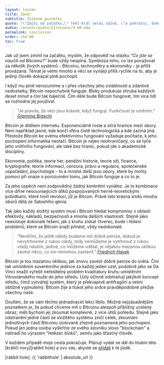 ```yaml
---
layout: lesson
title: Závěr
subtitle: Získané poznatky
quote: "\"Začni od začátku,\" řekl Král velmi vážně, \"a pokračuj, dokud nedojdeš na konec. Pak se zastav.\""
audio: /assets/audio/21lessons/4-00.m4a
permalink: conclusion
order: ch4-00
toc: true
---
```


Jak už jsem zmínil na začátku, myslím, že odpověď na otázku *“Co jste se naučili 
od Bitcoinu?”* bude vždy neúplná. Symbióza toho, co lze považovat za několik 
živých systémů - Bitcoinu, technosféry a ekonomiky - je příliš provázaná. Témat 
je velmi mnoho a věci se vyvíjejí příliš rychle na to, aby je jediný člověk 
dokázal plně pochopit.

I když mu plně nerozumíme a i přes všechny jeho zvláštnosti a zdánlivé nedostatky, 
Bitcoin nepochybně funguje. Bloky produkuje zhruba každých deset minut a činí tak 
báječně. Čím déle bude Bitcoin fungovat, tím více lidí se rozhodne jej používat.

> "Je pravda, že věci jsou krásné, když fungují. Funkčnost je uměním."
> <cite>[Giannina Braschi]</cite>

Bitcoin je dítětem internetu. Exponenciálně roste a stírá hranice mezi obory. 
Není například jasné, kde končí sféra čistě technologická a kde začíná jiná. 
Přestože Bitcoin ke svému efektivnímu fungování vyžaduje počítače, k jeho 
pochopení informatika nestačí. Bitcoin je nejen neohraničený, co se týče jeho 
vnitřního fungování, ale také bez hranic, pokud jde o akademické disciplíny.

Ekonomie, politika, teorie her, peněžní historie, teorie sítí, finance, 
kryptografie, teorie informací, cenzura, právo a regulace, společenské 
uspořádání, psychologie - to a mnohé další jsou obory, které by mohly pomoci 
při snaze o porozumění tomu, jak Bitcoin funguje a co to je.

Za jeho úspěch není zodpovědný žádný konkrétní vynález. Je to kombinace více 
dříve nesouvisejících dílků pospojovaných herně-teoretickými pobídkami, které 
tvoří revoluci, jíž je Bitcoin. Právě tato krásná směs mnoha oborů dělá 
ze Satoshiho génia.

Tak jako každý složitý systém musí i Bitcoin hledat kompromisy v oblasti 
efektivity, nákladů, bezpečnosti a mnoha dalších vlastností. Stejně jako 
neexistuje dokonalé řešení, jak z kruhu získat čtverec, bude i řešení problémů, 
které se Bitcoin snaží přinést, vždy nedokonalé.

> “Nevěřím, že ještě někdy budeme mít dobré peníze, dokud je nevytrhneme z rukou 
> vlády, tedy nemůžeme je vytrhnout z rukou vlády násilím, jediné, co můžeme udělat, 
> je nějakou mazanou oklikou zavést něco, co oni nemohou zastavit.”
> <cite>[Friedrich Hayek][sly roundabout way]</cite>

Bitcoin je tou mazanou oklikou, jak znovu zavést dobré peníze do světa. Činí tak 
umístěním suverénního jedince za každý jeden uzel, podobně jako se Da Vinci snažil 
vyřešit neřešitelný problém kvadratury kruhu umístěním Vitruviánského muže do jeho 
středu. Uzly účinně odstraňují jakýkoli koncept středu, čímž vytvářejí systém, 
který je překvapivě antifragilní a velmi obtížně vypnutelný. Bitcoin žije a tlukot 
jeho srdce pravděpodobně přežije všechny naše.

Doufám, že se vám těchto jednadvacet lekcí líbilo. Možná nejzásadnějším poznatkem 
je, že pokud chceme mít o Bitcoinu alespoň přibližný ucelený obraz, měli bychom jej 
zkoumat komplexně, z více úhlů pohledu. Stejně jako odstranění jedné části ze složitého 
systému zničí celek, zkoumání jednotlivých částí Bitcoinu izolovaně zřejmě poznamená 
jeho pochopení. Pokud jen jedna osoba vyškrtne ze svého slovníku slovo "blockchain" 
a nahradí ho výrazem "řetězec bloků", zemřu jako šťastný člověk.

V každém případě moje cesta pokračuje. Plánuji vydat se dál do hlubin této [králičí nory][rabbit hole] 
a zvu vás, abyste se [přidali][patreon] k té jízdě.

<!--[Koupit knihu »][amazon]-->

<!-- Patreon -->
[patreon]: https://patreon.com/dergigi
[amazon]: https://amzn.to/2Wa4qJo

<!-- Wikipedia -->
[alice]: https://en.wikipedia.org/wiki/Alice%27s_Adventures_in_Wonderland
[carroll]: https://en.wikipedia.org/wiki/Lewis_Carroll

<!-- Internal -->
[sly roundabout way]: https://youtu.be/EYhEDxFwFRU?t=1124
[Giannina Braschi]: https://en.wikipedia.org/wiki/Braschi%27s_Empire_of_Dreams
[rabbit hole]: {{ 'rabbithole' | absolute_url }}
